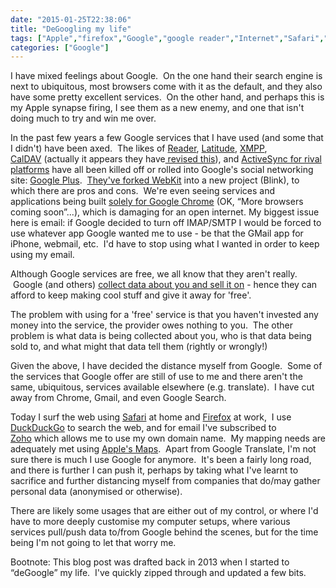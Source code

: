 ```yaml
---
date: "2015-01-25T22:38:06"
title: "DeGoogling my life"
tags: ["Apple","firefox","Google","google reader","Internet","Safari","Google Plus","degoogling","Apple Maps","DuckDuckGo","Zoho"]
categories: ["Google"]
---
```


I have mixed feelings about Google.  On the one hand their search engine is next to ubiquitous, most browsers come with it as the default, and they also have some pretty excellent services.  On the other hand, and perhaps this is my Apple synapse firing, I see them as a new enemy, and one that isn't doing much to try and win me over. 
 
In the past few years a few Google services that I have used (and some that I didn't) have been axed.  The likes of [Reader][1], [Latitude][2], [XMPP][3], [CalDAV][4] (actually it appears they have[ revised this][5]), and [ActiveSync for rival platforms][6] have all been killed off or rolled into Google's social networking site: [Google Plus][7].  [They've forked WebKit][8] into a new project (Blink), to which there are pros and cons.  We're even seeing services and applications being built [solely for Google Chrome][9] (OK, “More browsers coming soon”...), which is damaging for an open internet. 
My biggest issue here is email: if Google decided to turn off IMAP/SMTP I would be forced to use whatever app Google wanted me to use - be that the GMail app for iPhone, webmail, etc.  I'd have to stop using what I wanted in order to keep using my email. 
 
Although Google services are free, we all know that they aren't really.  Google (and others) [collect data about you and sell it on][10] - hence they can afford to keep making cool stuff and give it away for 'free'. 
 
The problem with using for a 'free' service is that you haven't invested any money into the service, the provider owes nothing to you.  The other problem is what data is being collected about you, who is that data being sold to, and what might that data tell them (rightly or wrongly!) 
 
Given the above, I have decided the distance myself from Google.  Some of the services that Google offer are still of use to me and there aren't the same, ubiquitous, services available elsewhere (e.g. translate).  I have cut away from Chrome, Gmail, and even Google Search. 
 
Today I surf the web using [Safari][11] at home and [Firefox][12] at work,  I use [DuckDuckGo][13] to search the web, and for email I've subscribed to [Zoho][14] which allows me to use my own domain name.  My mapping needs are adequately met using [Apple's Maps][15].  Apart from Google Translate, I'm not sure there is much I use Google for anymore.  It's been a fairly long road, and there is further I can push it, perhaps by taking what I've learnt to sacrifice and further distancing myself from companies that do/may gather personal data (anonymised or otherwise). 
 
There are likely some usages that are either out of my control, or where I'd have to more deeply customise my computer setups, where various services pull/push data to/from Google behind the scenes, but for the time being I'm not going to let that worry me. 
 
Bootnote: This blog post was drafted back in 2013 when I started to “deGoogle” my life.  I've quickly zipped through and updated a few bits.

  [1]: http://www.theverge.com/2013/3/14/4105432/google-reader-shuts-down
  [2]: http://www.neowin.net/news/google-cans-another-product---this-time-its-latitude
  [3]: https://www.eff.org/deeplinks/2013/05/google-abandons-open-standards-instant-messaging
  [4]: http://www.sparsebundle.net/posts/google-deprecating-caldav-in-favour-of-google-calendar-api/
  [5]: http://www.zdnet.com/google-re-opens-caldav-7000016493/
  [6]: http://www.theverge.com/2012/12/14/3767626/google-dropping-google-sync-exchange-support-for-gmail-calendar-and
  [7]: https://plus.google.com
  [8]: http://www.theverge.com/2013/4/3/4180260/google-forks-webkit-with-new-blink-rendering-engine-for-chrome
  [9]: http://www.theverge.com/2015/1/21/7867529/whatsapp-is-coming-to-the-web
  [10]: http://arstechnica.com/tech-policy/2012/10/how-much-do-google-and-facebook-profit-from-your-data/
  [11]: https://www.apple.com/safari/
  [12]: https://www.mozilla.org/en-GB/firefox/new/
  [13]: https://duckduckgo.com
  [14]: https://mail.zoho.com
  [15]: https://en.wikipedia.org/wiki/Apple_Maps
